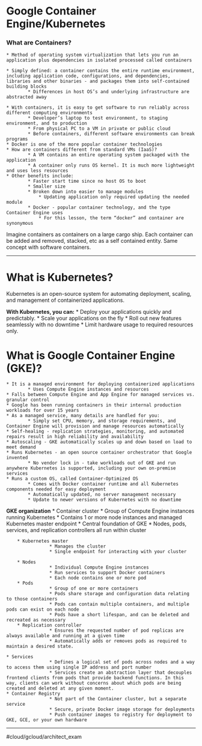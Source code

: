 # Google Container Engine/Kubernetes
### What are Containers?
	* Method of operating system virtualization that lets you run an application plus dependencies in isolated processed called containers

	* Simply defined: a container contains the entire runtime environment, including application code, configurations, and dependencies, libraries and other binaries - and packages them into self-contained building blocks 
			* Differences in host OS’s and underlying infrastructure are abstracted away
	
	* With containers, it is easy to get software to run reliably across different computing environments 
			* Developer’s laptop to test environment, to staging environment, and to production 
			* From physical PC to a VM in private or public cloud 
			* Before containers, different software environments can break programs
	* Docker is one of the more popular container technologies
	* How are containers different from standard VMs (IaaS)?
			* A VM contains an entire operating system packaged with the application
			* A container only runs OS kernel. It is much more lightweight and uses less resources
	* Other benefits include:
			* Faster start time since no host OS to boot
			* Smaller size
			* Broken down into easier to manage modules
				* Updating application only required updating the needed module
			* Docker - popular container technology, and the type Container Engine uses
				* For this lesson, the term “docker” and container are synonymous
Imagine containers as containers on a large cargo ship. Each container can be added and removed, stacked, etc as a self contained entity. Same concept with software containers.

- - - -
# What is Kubernetes?
Kubernetes is an open-source system for automating deployment, scaling, and management of containerized applications.

**With Kubernetes, you can:**
	* Deploy your applications quickly and predictably.
	* Scale your applications on the fly
	* Roll out new features seamlessly with no downtime
	* Limit hardware usage to required resources only.

# What is Google Container Engine (GKE)?
	* It is a managed environment for deploying containerized applications 
			* Uses Compute Engine instances and resources
	* Falls between Compute Engine and App Engine for managed services vs. granular control
	* Google has been running containers in their internal production workloads for over 15 years 
	* As a managed service, many details are handled for you:
			* Simply set CPU, memory, and storage requirements, and Container Engine will provision and manage resources automatically
	* Self-healing - replication strategies, monitoring, and automated repairs result in high reliability and availability
	* Autoscaling - GKE automatically scales up and down based on load to meet demand
	* Runs Kubernetes - an open source container orchestrator that Google invented
			* No vendor lock in - take workloads out of GKE and run anywhere Kubernetes is supported, including your own on-premise services
	* Runs a custom OS, called Container-Optimized OS
			* Comes with Docker container runtime and all Kubernetes components needed for easy deployment
			* Automatically updated, no server management necessary
			* Update to newer versions of Kubernetes with no downtime

**GKE organization**
		* Container cluster
			* Group of Compute Engine instances running Kubernetes
			* Contains 1 or more node instances and managed Kubernetes master endpoint
			* Central foundation of GKE
					* Nodes, pods, services, and replication controllers all run within cluster

		* Kubernetes master
					* Manages the cluster
					* Single endpoint for interacting with your cluster

		* Nodes
					* Individual Compute Engine instances
					* Run services to support Docker containers
					* Each node contains one or more pod
		* Pods
					* Group of one or more containers
					* Pods share storage and configuration data relating to those containers
					* Pods can contain multiple containers, and multiple pods can exist on each node
					* Pods have a short lifespan, and can be deleted and recreated as necessary
		* Replication controller
					* Ensures the requested number of pod replicas are always available and running at a given time
					* Automatically adds or removes pods as required to maintain a desired state.

	* Services
					* Defines a logical set of pods across nodes and a way to access them using single IP address and port number
					* Services create an abstraction layer that decouples frontend clients from pods that provide backend functions. In this way, clients can work without concerns about which pods are being created and deleted at any given moment.
	* Container Registry
					* Not part of the Container cluster, but a separate service
					* Secure, private Docker image storage for deployments
					* Push container images to registry for deployment to GKE, GCE, or your own hardware

- - - -

#cloud/gcloud/architect_exam